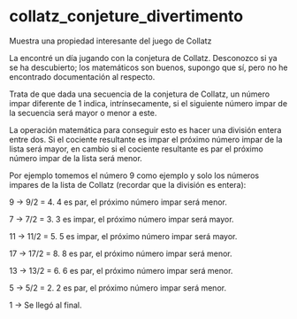 # collatz_conjeture_divertimento
Muestra una propiedad interesante del juego de Collatz

La encontré un día jugando con la conjetura de Collatz. Desconozco si ya se ha descubierto; los matemáticos son buenos, supongo que sí, pero no he encontrado documentación al respecto.

Trata de que dada una secuencia de la conjetura de Collatz, un número impar diferente de 1 indica, intrínsecamente, si el siguiente número impar de la secuencia será mayor o menor a este.

La operación matemática para conseguir esto es hacer una división entera entre dos. Si el cociente resultante es impar el próximo número impar de la lista será mayor, en cambio si el cociente resultante es par el próximo número impar de la lista será menor.

Por ejemplo tomemos el número 9 como ejemplo y solo los números impares de la lista de Collatz (recordar que la división es entera):

9  ->  9/2 = 4. 4 es par, el próximo número impar será menor.

7  ->  7/2 = 3. 3 es impar, el próximo número impar será mayor.

11 -> 11/2 = 5. 5 es impar, el próximo número impar será mayor.

17 -> 17/2 = 8. 8 es par, el próximo número impar será menor.

13 -> 13/2 = 6. 6 es par, el próximo número impar será menor.

5  ->  5/2 = 2. 2 es par, el próximo número impar será menor.

1  -> Se llegó al final.
